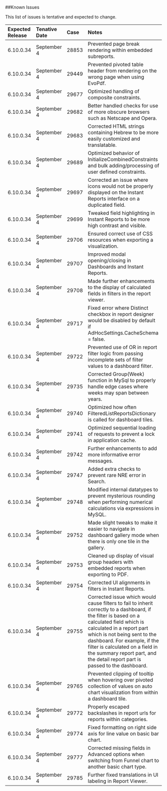 <!---##View Known Issues Report-->

<!---Click the link below and select "Login" to see the updated Known Issues Report. -->

<!---[Known Issues Report](http://fogbugz.izenda.us/reporting/reportviewer.aspx?rn=Tracking_DO_NOT_EDIT\\KIL\\KnownIssues)-->
##Known Issues

This list of issues is tentative and expected to change. 

|Expected Release|Tenative Date|Case|Notes|
|:----|:-----------|:----------------|:---------------|
|6.10.0.34|September 4|28853|Prevented page break rendering within embedded subreports.|
|6.10.0.34|September 4|29449|Prevented pivoted table header from rendering on the wrong page when using EvoPdf.|
|6.10.0.34|September 4|29677|Optimized handling of composite constraints.|
|6.10.0.34|September 4|29682|Better handled checks for use of more obscure browsers such as Netscape and Opera.|
|6.10.0.34|September 4|29683|Corrected HTML strings containing Hebrew to be more easily customized and translatable.|
|6.10.0.34|September 4|29689|Optimized behavior of InitializeCombinedConstraints and bulk adding/processing of user defined constraints.|
|6.10.0.34|September 4|29697|Corrected an issue where icons would not be properly displayed on the Instant Reports interface on a duplicated field.|
|6.10.0.34|September 4|29699|Tweaked field highlighting in Instant Reports to be more high contrast and visible.|
|6.10.0.34|September 4|29706|Ensured correct use of CSS resources when exporting a visualization.|
|6.10.0.34|September 4|29707|Improved modal opening/closing in Dashboards and Instant Reports.|
|6.10.0.34|September 4|29708|Made further enhancements to the display of calculated fields in filters in the report viewer.|
|6.10.0.34|September 4|29717|Fixed error where Distinct checkbox in report designer would be disabled by default if AdHocSettings.CacheSchema = false.|
|6.10.0.34|September 4|29722|Prevented use of OR in report filter logic from passing incomplete sets of filter values to a dashboard filter.|
|6.10.0.34|September 4|29735|Corrected Group(Week) function in MySql to properly handle edge cases where weeks may span between years.|
|6.10.0.34|September 4|29740|Optimized how often FilteredListReportsDictionary is called for dashboard tiles.|
|6.10.0.34|September 4|29741|Optimized sequential loading of requests to prevent a lock in application cache.|
|6.10.0.34|September 4|29742|Further enhancements to add more informative error messages.|
|6.10.0.34|September 4|29747|Added extra checks to prevent rare NRE error in Search.|
|6.10.0.34|September 4|29748|Modified internal datatypes to prevent mysterious rounding when performing numerical calculations via expressions in MySQL.|
|6.10.0.34|September 4|29752|Made slight tweaks to make it easier to navigate in dashboard gallery mode when there is only one tile in the gallery.|
|6.10.0.34|September 4|29753|Cleaned up display of visual group headers with embedded reports when exporting to PDF.|
|6.10.0.34|September 4|29754|Corrected UI alignments in filters in Instant Reports.|
|6.10.0.34|September 4|29755|Corrected issue which would cause filters to fail to inherit correctly to a dashboard, if the filter is based on a calculated field which is calculated in a report part which is not being sent to the dashboard. For example, if the filter is calculated on a field in the summary report part, and the detail report part is passed to the dashboard.|
|6.10.0.34|September 4|29765|Prevented clipping of tooltip when hovering over pivoted collection of values on auto chart visualization from within a dashboard tile.|
|6.10.0.34|September 4|29772|Properly escaped backslashes in report urls for reports within categories.|
|6.10.0.34|September 4|29774|Fixed formatting on right side axis for line value on basic bar chart.|
|6.10.0.34|September 4|29777|Corrected missing fields in Advanced options when switching from Funnel chart to another basic chart type.|
|6.10.0.34|September 4|29785|Further fixed translations in UI labeling in Report Viewer.|







